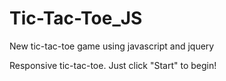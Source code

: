 # Tic-Tac-Toe_JS
New tic-tac-toe game using javascript and jquery

Responsive tic-tac-toe. Just click "Start" to begin!
